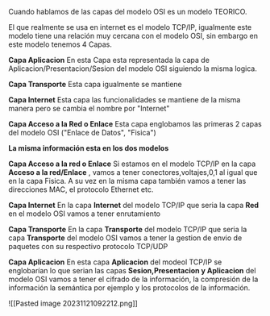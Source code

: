 Cuando hablamos de las capas del modelo OSI es un modelo TEORICO.

El que realmente se usa en internet es el modelo TCP/IP, igualmente este modelo tiene una relación muy cercana con el modelo OSI, sin embargo en este modelo tenemos 4 Capas.

**Capa Aplicacion**
	En esta Capa esta representada la capa de Aplicacion/Presentacion/Sesion del modelo OSI siguiendo la misma logica.

**Capa Transporte**
	Esta capa igualmente se mantiene

**Capa Internet**
	Esta capa las funcionalidades se mantiene de la misma manera pero se cambia el nombre por "Internet"

**Capa Acceso a la Red o Enlace**
	Esta capa englobamos las primeras 2 capas del modelo OSI ("Enlace de Datos", "Fisica")

**La misma información esta en los dos modelos**

**Capa Acceso a la red o Enlace**
	Si estamos en el modelo  TCP/IP en la capa **Acceso a la red/Enlace** , vamos a tener conectores,voltajes,0,1 al igual que en la capa Fisica.
		A su vez en la misma capa también vamos a tener las direcciones MAC, el protocolo Ethernet etc.

**Capa Internet**
	En la capa **Internet** del modelo TCP/IP que seria la capa **Red** en el modelo OSI vamos a tener enrutamiento

**Capa Transporte**
	En la capa **Transporte** del modelo TCP/IP que seria la capa **Transporte** del modelo OSI vamos a tener la gestion de envio de paquetes con su respectivo protocolo TCP/UDP

**Capa Aplicacion**
	En esta capa **Aplicacion** del modeol TCP/IP se englobarían lo que serian las capas **Sesion,Presentacion y Aplicacion** del modelo OSI vamos a tener el cifrado de la información, la compresión de la información la semántica por ejemplo y los protocolos de la información.


![[Pasted image 20231121092212.png]]